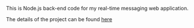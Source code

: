 This is Node.js back-end code for my real-time messaging web application.

The details of the project can be found [here](https://github.com/huyhoangk21/messaging-client)

